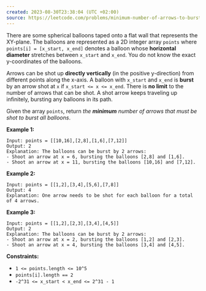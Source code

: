 ```yaml
---
created: 2023-08-30T23:38:04 (UTC +02:00)
source: https://leetcode.com/problems/minimum-number-of-arrows-to-burst-balloons/?envType=study-plan-v2&envId=leetcode-75
---
```

There are some spherical balloons taped onto a flat wall that represents the XY-plane. The balloons are represented as a 2D integer array `points` where `points[i] = [x_start, x_end]` denotes a balloon whose **horizontal diameter** stretches between `x_start` and `x_end`. You do not know the exact y-coordinates of the balloons.

Arrows can be shot up **directly vertically** (in the positive y-direction) from different points along the x-axis. A balloon with `x_start` and `x_end` is **burst** by an arrow shot at `x` if `x_start <= x <= x_end`. There is **no limit** to the number of arrows that can be shot. A shot arrow keeps traveling up infinitely, bursting any balloons in its path.

Given the array `points`, return _the **minimum** number of arrows that must be shot to burst all balloons_.

**Example 1:**

```
Input: points = [[10,16],[2,8],[1,6],[7,12]]
Output: 2
Explanation: The balloons can be burst by 2 arrows:
- Shoot an arrow at x = 6, bursting the balloons [2,8] and [1,6].
- Shoot an arrow at x = 11, bursting the balloons [10,16] and [7,12].

```

**Example 2:**

```
Input: points = [[1,2],[3,4],[5,6],[7,8]]
Output: 4
Explanation: One arrow needs to be shot for each balloon for a total of 4 arrows.

```

**Example 3:**

```
Input: points = [[1,2],[2,3],[3,4],[4,5]]
Output: 2
Explanation: The balloons can be burst by 2 arrows:
- Shoot an arrow at x = 2, bursting the balloons [1,2] and [2,3].
- Shoot an arrow at x = 4, bursting the balloons [3,4] and [4,5].

```

**Constraints:**

-   `1 <= points.length <= 10^5`
-   `points[i].length == 2`
-   `-2^31 <= x_start < x_end <= 2^31 - 1`
